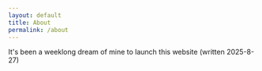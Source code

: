 ```yaml
---
layout: default
title: About
permalink: /about
---
```


It's been a weeklong dream of mine to launch this website (written 2025-8-27)